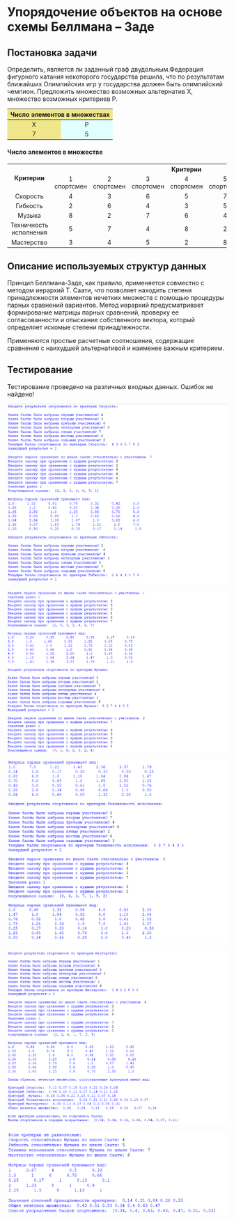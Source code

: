 # Упорядочение объектов на основе схемы Беллмана – Заде

## Постановка задачи

Определить, является ли заданный граф двудольным.Федерация фигурного катания некоторого государства решила, что по результатам ближайших Олимпийских игр у государства должен быть олимпийский чемпион. Предложить множество возможных альтернатив X, множество возможных критериев P.

<table>
    <colgroup>
        <col colspan="2" style="background:Khaki"><!-- С помощью этой конструкции задаем цвет фона для первых двух столбцов таблицы-->
        <col style="background-color:LightCyan"><!-- Задаем цвет фона для следующего (одного) столбца таблицы-->
    </colgroup>
    <thead>
        <tr>
            <th  colspan="2" align="center">Число элементов в множествах</th>
        </tr>
    </thead>
    <tbody>
        <tr>
            <td align="center">X</td><td align="center">P</td>
        </tr>
        <tr>
            <td align="center">7</td><td align="center">5</td>
        </tr>
    </tbody>
</table>

#### Число элементов в множестве

<table>
    <tr>
        <th  rowspan=2 align="center">Критерии</th><th  colspan=7 align="center">Критерии</th>
    </tr>
    <tr>
        <td align="center">1 спортсмен</td>
        <td align="center">2 спортсмен</td>
        <td align="center">3 спортсмен</td>
        <td align="center">4 спортсмен</td>
        <td align="center">5 спортсмен</td>
        <td align="center">6 спортсмен</td>
        <td align="center">7 спортсмен</td>
    </tr>
    <tr>
        <td align="center">Скорость</td>
        <td align="center">4</td>
        <td align="center">3</td>
        <td align="center">6</td>
        <td align="center">5</td>
        <td align="center">7</td>
        <td align="center">8</td>
        <td align="center">2</td>
    </tr>
    <tr>
        <td align="center">Гибкость</td>
        <td align="center">2</td>
        <td align="center">6</td>
        <td align="center">4</td>
        <td align="center">3</td>
        <td align="center">5</td>
        <td align="center">7</td>
        <td align="center">8</td>
    </tr>
    <tr>
        <td align="center">Музыка</td>
        <td align="center">8</td>
        <td align="center">2</td>
        <td align="center">7</td>
        <td align="center">6</td>
        <td align="center">4</td>
        <td align="center">3</td>
        <td align="center">5</td>
    </tr>
    <tr>
        <td align="center">Техничность исполнения</td>
        <td align="center">5</td>
        <td align="center">7</td>
        <td align="center">4</td>
        <td align="center">8</td>
        <td align="center">2</td>
        <td align="center">6</td>
        <td align="center">3</td>
    </tr>
    <tr>
        <td align="center">Мастерство</td>
        <td align="center">3</td>
        <td align="center">4</td>
        <td align="center">5</td>
        <td align="center">2</td>
        <td align="center">8</td>
        <td align="center">3</td>
        <td align="center">6</td>
    </tr>
</table>

## Описание используемых структур данных

Принцип Беллмана-Заде, как правило, применяется совместно с методом иерархий Т. Саати, что позволяет находить степени принадлежности элементов нечетких множеств с помощью процедуры парных сравнений вариантов. Метод иерархий предусматривает формирование матрицы парных сравнений, проверку ее согласованности и отыскание собственного вектора, который определяет искомые степени принадлежности.

Применяются простые расчетные соотношения, содержащие сравнения с наихудшей альтернативой и наименее важным критерием.

## Тестирование

Тестирование проведено на различных входных данных. Ошибок не найдено!

![alt tag](https://github.com/Basharov1210/multi-criteria_optimization/blob/main/img/test_1.png "Тестирование")

![alt tag](https://github.com/Basharov1210/multi-criteria_optimization/blob/main/img/test_2.png "Тестирование")

![alt tag](https://github.com/Basharov1210/multi-criteria_optimization/blob/main/img/test_3.png "Тестирование")

![alt tag](https://github.com/Basharov1210/multi-criteria_optimization/blob/main/img/test_4.png "Тестирование")

![alt tag](https://github.com/Basharov1210/multi-criteria_optimization/blob/main/img/test_5.png "Тестирование")
